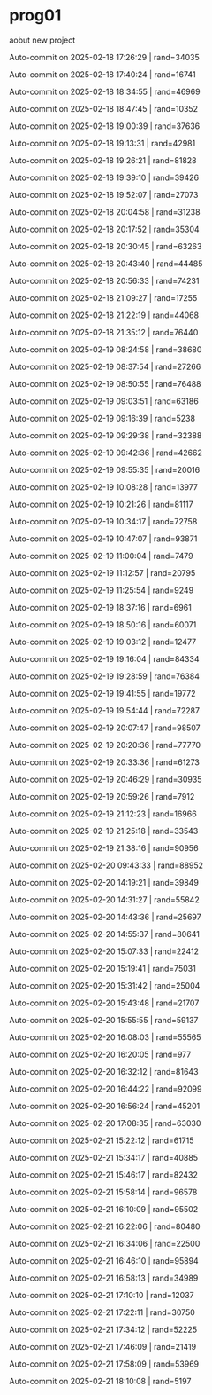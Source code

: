 # prog01
aobut new project

Auto-commit on 2025-02-18 17:26:29 | rand=34035

Auto-commit on 2025-02-18 17:40:24 | rand=16741

Auto-commit on 2025-02-18 18:34:55 | rand=46969

Auto-commit on 2025-02-18 18:47:45 | rand=10352

Auto-commit on 2025-02-18 19:00:39 | rand=37636

Auto-commit on 2025-02-18 19:13:31 | rand=42981

Auto-commit on 2025-02-18 19:26:21 | rand=81828

Auto-commit on 2025-02-18 19:39:10 | rand=39426

Auto-commit on 2025-02-18 19:52:07 | rand=27073

Auto-commit on 2025-02-18 20:04:58 | rand=31238

Auto-commit on 2025-02-18 20:17:52 | rand=35304

Auto-commit on 2025-02-18 20:30:45 | rand=63263

Auto-commit on 2025-02-18 20:43:40 | rand=44485

Auto-commit on 2025-02-18 20:56:33 | rand=74231

Auto-commit on 2025-02-18 21:09:27 | rand=17255

Auto-commit on 2025-02-18 21:22:19 | rand=44068

Auto-commit on 2025-02-18 21:35:12 | rand=76440

Auto-commit on 2025-02-19 08:24:58 | rand=38680

Auto-commit on 2025-02-19 08:37:54 | rand=27266

Auto-commit on 2025-02-19 08:50:55 | rand=76488

Auto-commit on 2025-02-19 09:03:51 | rand=63186

Auto-commit on 2025-02-19 09:16:39 | rand=5238

Auto-commit on 2025-02-19 09:29:38 | rand=32388

Auto-commit on 2025-02-19 09:42:36 | rand=42662

Auto-commit on 2025-02-19 09:55:35 | rand=20016

Auto-commit on 2025-02-19 10:08:28 | rand=13977

Auto-commit on 2025-02-19 10:21:26 | rand=81117

Auto-commit on 2025-02-19 10:34:17 | rand=72758

Auto-commit on 2025-02-19 10:47:07 | rand=93871

Auto-commit on 2025-02-19 11:00:04 | rand=7479

Auto-commit on 2025-02-19 11:12:57 | rand=20795

Auto-commit on 2025-02-19 11:25:54 | rand=9249

Auto-commit on 2025-02-19 18:37:16 | rand=6961

Auto-commit on 2025-02-19 18:50:16 | rand=60071

Auto-commit on 2025-02-19 19:03:12 | rand=12477

Auto-commit on 2025-02-19 19:16:04 | rand=84334

Auto-commit on 2025-02-19 19:28:59 | rand=76384

Auto-commit on 2025-02-19 19:41:55 | rand=19772

Auto-commit on 2025-02-19 19:54:44 | rand=72287

Auto-commit on 2025-02-19 20:07:47 | rand=98507

Auto-commit on 2025-02-19 20:20:36 | rand=77770

Auto-commit on 2025-02-19 20:33:36 | rand=61273

Auto-commit on 2025-02-19 20:46:29 | rand=30935

Auto-commit on 2025-02-19 20:59:26 | rand=7912

Auto-commit on 2025-02-19 21:12:23 | rand=16966

Auto-commit on 2025-02-19 21:25:18 | rand=33543

Auto-commit on 2025-02-19 21:38:16 | rand=90956

Auto-commit on 2025-02-20 09:43:33 | rand=88952

Auto-commit on 2025-02-20 14:19:21 | rand=39849

Auto-commit on 2025-02-20 14:31:27 | rand=55842

Auto-commit on 2025-02-20 14:43:36 | rand=25697

Auto-commit on 2025-02-20 14:55:37 | rand=80641

Auto-commit on 2025-02-20 15:07:33 | rand=22412

Auto-commit on 2025-02-20 15:19:41 | rand=75031

Auto-commit on 2025-02-20 15:31:42 | rand=25004

Auto-commit on 2025-02-20 15:43:48 | rand=21707

Auto-commit on 2025-02-20 15:55:55 | rand=59137

Auto-commit on 2025-02-20 16:08:03 | rand=55565

Auto-commit on 2025-02-20 16:20:05 | rand=977

Auto-commit on 2025-02-20 16:32:12 | rand=81643

Auto-commit on 2025-02-20 16:44:22 | rand=92099

Auto-commit on 2025-02-20 16:56:24 | rand=45201

Auto-commit on 2025-02-20 17:08:35 | rand=63030

Auto-commit on 2025-02-21 15:22:12 | rand=61715

Auto-commit on 2025-02-21 15:34:17 | rand=40885

Auto-commit on 2025-02-21 15:46:17 | rand=82432

Auto-commit on 2025-02-21 15:58:14 | rand=96578

Auto-commit on 2025-02-21 16:10:09 | rand=95502

Auto-commit on 2025-02-21 16:22:06 | rand=80480

Auto-commit on 2025-02-21 16:34:06 | rand=22500

Auto-commit on 2025-02-21 16:46:10 | rand=95894

Auto-commit on 2025-02-21 16:58:13 | rand=34989

Auto-commit on 2025-02-21 17:10:10 | rand=12037

Auto-commit on 2025-02-21 17:22:11 | rand=30750

Auto-commit on 2025-02-21 17:34:12 | rand=52225

Auto-commit on 2025-02-21 17:46:09 | rand=21419

Auto-commit on 2025-02-21 17:58:09 | rand=53969

Auto-commit on 2025-02-21 18:10:08 | rand=5197
